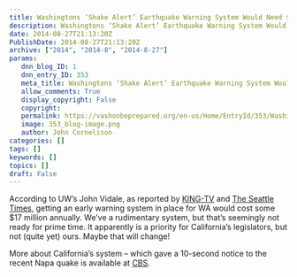 ```yaml
---
title: Washingtons ‘Shake Alert’ Earthquake Warning System Would Need $17M Annually
description: Washingtons ‘Shake Alert’ Earthquake Warning System Would Need $17M Annually
date: 2014-08-27T21:13:20Z
PublishDate: 2014-08-27T21:13:20Z
archive: ["2014", "2014-8", "2014-8-27"]
params:
   dnn_blog_ID: 1
   dnn_entry_ID: 353
   meta_title: Washingtons ‘Shake Alert’ Earthquake Warning System Would Need $17M Annually
   allow_comments: True
   display_copyright: False
   copyright: 
   permalink: https://vashonbeprepared.org/en-us/Home/EntryId/353/Washingtons-lsquo-Shake-Alert-rsquo-Earthquake-Warning-System-Would-Need-17M-Annually
   image: 353_blog-image.png
   author: John Cornelison
categories: []
tags: []
keywords: []
topics: []
draft: False
---
```


<p>According to UW’s John Vidale, as reported by <a href="http://www.king5.com/story/news/local/2014/08/25/earthquake-early-warning-washington/14593425/" target="_blank">KING-TV</a> and <a href="http://blogs.seattletimes.com/today/2014/08/california-quake-warning-system-not-in-washington/" target="_blank">The Seattle Times</a>, getting an early warning system in place for WA would cost some $17 million annually. We’ve a rudimentary system, but that’s seemingly not ready for prime time. It apparently is a priority for California’s legislators, but not (quite yet) ours. Maybe that will change!</p>  <p>More about California’s system – which gave a 10-second notice to the recent Napa quake is available at <a href="http://www.cbsnews.com/news/experimental-warning-system-gave-10-second-alert-before-quake-hit/" target="_blank">CBS</a>.</p>
